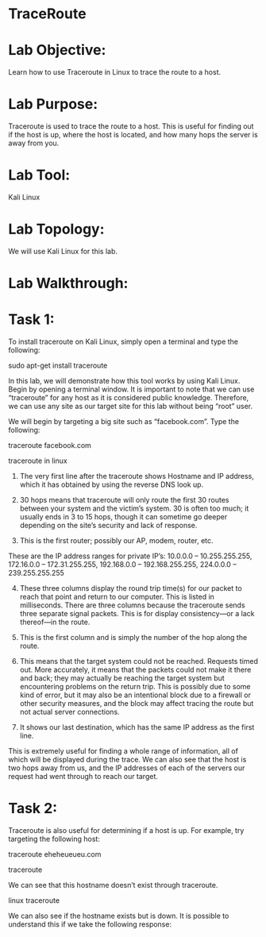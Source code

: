 # TraceRoute

# Lab Objective:

Learn how to use Traceroute in Linux to trace the route to a host.

# Lab Purpose:

Traceroute is used to trace the route to a host. This is useful for finding out if the host is up, where the host is located, and how many hops the server is away from you.

# Lab Tool:

Kali Linux

# Lab Topology:

We will use Kali Linux for this lab.

# Lab Walkthrough:

# Task 1:
To install traceroute on Kali Linux, simply open a terminal and type the following:

sudo apt-get install traceroute

In this lab, we will demonstrate how this tool works by using Kali Linux. Begin by opening a terminal window. It is important to note that we can use “traceroute” for any host as it is considered public knowledge. Therefore, we can use any site as our target site for this lab without being “root” user.

We will begin by targeting a big site such as “facebook.com”. Type the following:

traceroute facebook.com

traceroute in linux
1) The very first line after the traceroute shows Hostname and IP address, which it has obtained by using the reverse DNS look up.

2) 30 hops means that traceroute will only route the first 30 routes between your system and the victim’s system. 30 is often too much; it usually ends in 3 to 15 hops, though it can sometime go deeper depending on the site’s security and lack of response.

3) This is the first router; possibly our AP, modem, router, etc.

These are the IP address ranges for private IP’s:
10.0.0.0 – 10.255.255.255,
172.16.0.0 – 172.31.255.255,
192.168.0.0 – 192.168.255.255,
224.0.0.0 – 239.255.255.255

4) These three columns display the round trip time(s) for our packet to reach that point and return to our computer. This is listed in milliseconds. There are three columns because the traceroute sends three separate signal packets. This is for display consistency—or a lack thereof—in the route.

5) This is the first column and is simply the number of the hop along the route.

6) This means that the target system could not be reached. Requests timed out. More accurately, it means that the packets could not make it there and back; they may actually be reaching the target system but encountering problems on the return trip. This is possibly due to some kind of error, but it may also be an intentional block due to a firewall or other security measures, and the block may affect tracing the route but not actual server connections.

7) It shows our last destination, which has the same IP address as the first line.

This is extremely useful for finding a whole range of information, all of which will be displayed during the trace. We can also see that the host is two hops away from us, and the IP addresses of each of the servers our request had went through to reach our target.

# Task 2:
Traceroute is also useful for determining if a host is up. For example, try targeting the following host:

traceroute eheheueueu.com

traceroute

We can see that this hostname doesn’t exist through traceroute.

linux traceroute

We can also see if the hostname exists but is down. It is possible to understand this if we take the following response:


